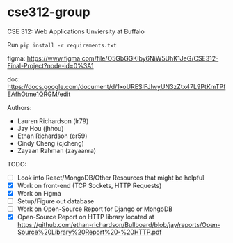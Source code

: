 # cse312-group

CSE 312: Web Applications
Unviersity at Buffalo

Run `pip install -r requirements.txt` 

figma: https://www.figma.com/file/O5GbGGKIby6NiW5UhK1JeG/CSE312-Final-Project?node-id=0%3A1

doc: https://docs.google.com/document/d/1xoURESIFJIwyUN3zZtx47L9PtKmTPfEAfhOtme1QRGM/edit

Authors:
- Lauren Richardson (lr79)
- Jay Hou (jhhou)
- Ethan Richardson (er59)
- Cindy Cheng (cjcheng)
- Zayaan Rahman (zayaanra)

TODO:
- [ ] Look into React/MongoDB/Other Resources that might be helpful
- [X] Work on front-end (TCP Sockets, HTTP Requests)
- [X] Work on Figma
- [ ] Setup/Figure out database
- [ ] Work on Open-Source Report for Django or MongoDB
- [X] Open-Source Report on HTTP library located at https://github.com/ethan-richardson/Bullboard/blob/jay/reports/Open-Source%20Library%20Report%20-%20HTTP.pdf
